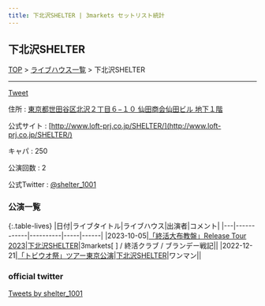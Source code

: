 ```yaml
---
title: 下北沢SHELTER | 3markets セットリスト統計
---
```

## 下北沢SHELTER

[TOP](/setlist/) > [ライブハウス一覧](livehouses.html) > 下北沢SHELTER

___

<a href="https://twitter.com/share?ref_src=twsrc%5Etfw" data-text="3markets[ ]セットリスト > 下北沢SHELTER" class="twitter-share-button" data-via="3markets" data-hashtags="3markets" data-related="3markets" data-show-count="false">Tweet</a>

住所
:    <a href="https://www.google.co.jp/maps/search/%E6%9D%B1%E4%BA%AC%E9%83%BD%E4%B8%96%E7%94%B0%E8%B0%B7%E5%8C%BA%E5%8C%97%E6%B2%A2%EF%BC%92%E4%B8%81%E7%9B%AE%EF%BC%96%E2%88%92%EF%BC%91%EF%BC%90%20%E4%BB%99%E7%94%B0%E5%95%86%E4%BC%9A%E4%BB%99%E7%94%B0%E3%83%93%E3%83%AB%20%E5%9C%B0%E4%B8%8B%EF%BC%91%E9%9A%8E" rel="noopener noreferrer" target="_blank">東京都世田谷区北沢２丁目６−１０ 仙田商会仙田ビル 地下１階</a>

公式サイト
:    [http://www.loft-prj.co.jp/SHELTER/](http://www.loft-prj.co.jp/SHELTER/)

キャパ
:    250

公演回数
: 2


公式Twitter
: <a href="https://twitter.com/shelter_1001">@shelter_1001</a>


### 公演一覧

{:.table-lives}
|日付|ライブタイトル|ライブハウス|出演者|コメント|
|---|------------|----------|-----|------|
|<span class="nowrap">2023-10-05</span>|[「終活大布教盤」Release Tour 2023](live081.html)|[下北沢SHELTER](livehouse013.html)|3markets[ ] / 終活クラブ / ブランデー戦記||
|<span class="nowrap">2022-12-21</span>|[「トビウオ祭」ツアー東京公演](live044.html)|[下北沢SHELTER](livehouse013.html)|ワンマン||




### official twitter

<a class="twitter-timeline" href="https://twitter.com/shelter_1001?ref_src=twsrc%5Etfw">Tweets by shelter_1001</a> <script async src="https://platform.twitter.com/widgets.js" charset="utf-8"></script>


<script async src="https://platform.twitter.com/widgets.js" charset="utf-8"></script>